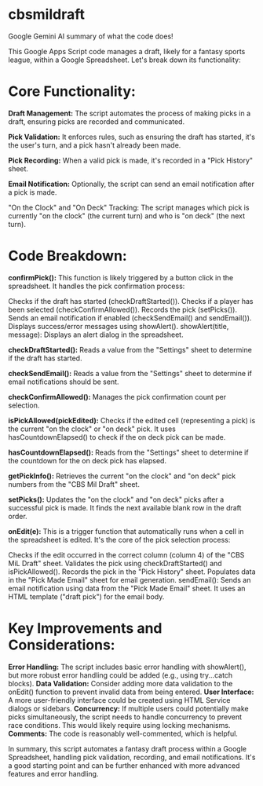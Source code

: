 # cbsmildraft

Google Gemini AI summary of what the code does!

This Google Apps Script code manages a draft, likely for a fantasy sports league, within a Google Spreadsheet. Let's break down its functionality:

# Core Functionality:

__Draft Management:__ The script automates the process of making picks in a draft, ensuring picks are recorded and communicated.

__Pick Validation:__ It enforces rules, such as ensuring the draft has started, it's the user's turn, and a pick hasn't already been made.

__Pick Recording:__ When a valid pick is made, it's recorded in a "Pick History" sheet.

__Email Notification:__ Optionally, the script can send an email notification after a pick is made.

"On the Clock" and "On Deck" Tracking: The script manages which pick is currently "on the clock" (the current turn) and who is "on deck" (the next turn).

# Code Breakdown:

__confirmPick():__ This function is likely triggered by a button click in the spreadsheet. It handles the pick confirmation process:

Checks if the draft has started (checkDraftStarted()).
Checks if a player has been selected (checkConfirmAllowed()).
Records the pick (setPicks()).
Sends an email notification if enabled (checkSendEmail() and sendEmail()).
Displays success/error messages using showAlert().
showAlert(title, message): Displays an alert dialog in the spreadsheet.

__checkDraftStarted():__ Reads a value from the "Settings" sheet to determine if the draft has started.

__checkSendEmail():__ Reads a value from the "Settings" sheet to determine if email notifications should be sent.

__checkConfirmAllowed():__ Manages the pick confirmation count per selection.

__isPickAllowed(pickEdited):__ Checks if the edited cell (representing a pick) is the current "on the clock" or "on deck" pick.  It uses hasCountdownElapsed() to check if the on deck pick can be made.

__hasCountdownElapsed():__ Reads from the "Settings" sheet to determine if the countdown for the on deck pick has elapsed.

__getPickInfo():__ Retrieves the current "on the clock" and "on deck" pick numbers from the "CBS Mil Draft" sheet.

__setPicks():__ Updates the "on the clock" and "on deck" picks after a successful pick is made. It finds the next available blank row in the draft order.

__onEdit(e):__ This is a trigger function that automatically runs when a cell in the spreadsheet is edited.  It's the core of the pick selection process:

Checks if the edit occurred in the correct column (column 4) of the "CBS MiL Draft" sheet.
Validates the pick using checkDraftStarted() and isPickAllowed().
Records the pick in the "Pick History" sheet.
Populates data in the "Pick Made Email" sheet for email generation.
sendEmail(): Sends an email notification using data from the "Pick Made Email" sheet. It uses an HTML template ("draft pick") for the email body.

# Key Improvements and Considerations:

__Error Handling:__ The script includes basic error handling with showAlert(), but more robust error handling could be added (e.g., using try...catch blocks).
__Data Validation:__ Consider adding more data validation to the onEdit() function to prevent invalid data from being entered.
__User Interface:__ A more user-friendly interface could be created using HTML Service dialogs or sidebars.
__Concurrency:__ If multiple users could potentially make picks simultaneously, the script needs to handle concurrency to prevent race conditions. This would likely require using locking mechanisms.
__Comments:__ The code is reasonably well-commented, which is helpful.

In summary, this script automates a fantasy draft process within a Google Spreadsheet, handling pick validation, recording, and email notifications. It's a good starting point and can be further enhanced with more advanced features and error handling.

